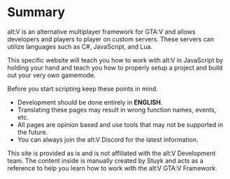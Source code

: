 # Summary

alt:V is an alternative multiplayer framework for GTA:V and allows developers and players to player on custom servers. These servers can utilize languages such as C#, JavaScript, and Lua.

This specific website will teach you how to work with alt:V in JavaScript by holding your hand and teach you how to properly setup a project and build out your very own gamemode.

Before you start scripting keep these points in mind.

-   Development should be done entirely in **ENGLISH**.
-   Translating these pages may result in wrong function names, events, etc.
-   All pages are opinion based and use tools that may not be supported in the future.
-   You can always join the alt:V Discord for the latest information.

This site is provided as is and is not affiliated with the alt:V Development team. The content inside is manually created by Stuyk and acts as a reference to help you learn how to work with the alt:V GTA:V Framework.
